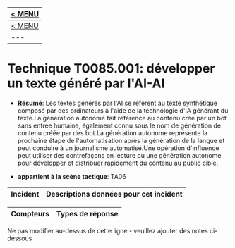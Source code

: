 |[< MENU](../README.md)|
|---|
|[< MENU](../../README.md)|
|---|
# Technique T0085.001: développer un texte généré par l'AI-AI

* **Résumé**: Les textes générés par l'AI se réfèrent au texte synthétique composé par des ordinateurs à l'aide de la technologie d'IA générant du texte.La génération autonome fait référence au contenu créé par un bot sans entrée humaine, également connu sous le nom de génération de contenu créée par des bot.La génération autonome représente la prochaine étape de l'automatisation après la génération de la langue et peut conduire à un journalisme automatisé.Une opération d'influence peut utiliser des contrefaçons en lecture ou une génération autonome pour développer et distribuer rapidement du contenu au public cible.

* **appartient à la scène tactique**: TA06


|Incident |Descriptions données pour cet incident |
|-------- |-------------------- |



|Compteurs |Types de réponse |
|-------- |-------------- |


Ne pas modifier au-dessus de cette ligne - veuillez ajouter des notes ci-dessous